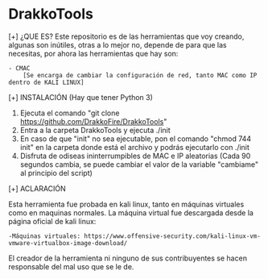 # DrakkoTools
[+] ¿QUE ES?
Este repositorio es de las herramientas que voy creando, algunas son inútiles, otras a lo mejor no, depende de para que las necesitas, por ahora las herramientas que hay son:

	- CMAC
		[Se encarga de cambiar la configuración de red, tanto MAC como IP dentro de KALI LINUX]

[+] INSTALACIÓN (Hay que tener Python 3)

1) Ejecuta el comando "git clone https://github.com/DrakkoFire/DrakkoTools"
2) Entra a la carpeta DrakkoTools y ejecuta ./init
3) En caso de que "init" no sea ejecutable, pon el comando "chmod 744 init" en la carpeta donde está el archivo y podrás ejecutarlo con ./init
4) Disfruta de odiseas ininterrumpibles de MAC e IP aleatorias (Cada 90 segundos cambia, se puede cambiar el valor de la variable "cambiame" al principio del script)

[+] ACLARACIÓN

Esta herramienta fue probada en kali linux, tanto en máquinas virtuales como en maquinas normales.
La máquina virtual fue descargada desde la página oficial de kali linux: 

	-Máquinas virtuales: https://www.offensive-security.com/kali-linux-vm-vmware-virtualbox-image-download/

El creador de la herramienta ni ninguno de sus contribuyentes se hacen responsable del mal uso que se le de.